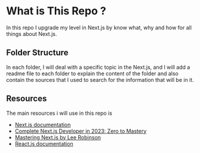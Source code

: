 # What is This Repo ?

In this repo I upgrade my level in Next.js by know what, why and how for all things about Next.js.

## Folder Structure

In each folder, I will deal with a specific topic in the Next.js, and I will add a readme file to each folder to explain the content of the folder and also contain the sources that I used to search for the information that will be in it.

## Resources

The main resources i will use in this repo is

- [Next.js documentation](https://nextjs.org/)
- [Complete Next.js Developer in 2023: Zero to Mastery](https://www.udemy.com/course/complete-nextjs-developer-zero-to-mastery/)
- [Mastering Next.js by Lee Robinson](https://www.youtube.com/playlist?list=PL6bwFJ82M6FXjyBTVi6WSCWin8q_g_8RR)
- [React.js documentation](https://react.dev/)
